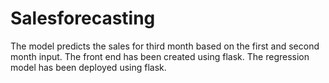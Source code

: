 # Salesforecasting
The model predicts the sales for third month based on the first and second month input. The front end has been created using flask. The regression model has been deployed using flask.
